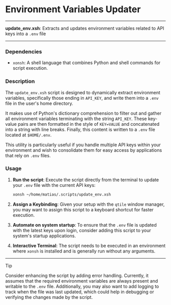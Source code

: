 # Environment Variables Updater

---

**update_env.xsh**: Extracts and updates environment variables related to API keys into a `.env` file

---

### Dependencies

- `xonsh`: A shell language that combines Python and shell commands for script execution.

### Description

The `update_env.xsh` script is designed to dynamically extract environment variables, specifically those ending in `API_KEY`, and write them into a `.env` file in the user's home directory. 

It makes use of Python's dictionary comprehension to filter out and gather all environment variables terminating with the string `API_KEY`. These key-value pairs are then formatted in the style of `KEY=VALUE` and concatenated into a string with line breaks. Finally, this content is written to a `.env` file located at `$HOME/.env`.

This utility is particularly useful if you handle multiple API keys within your environment and wish to consolidate them for easy access by applications that rely on `.env` files.

### Usage

1. **Run the script**: Execute the script directly from the terminal to update your `.env` file with the current API keys:

   ```bash
   xonsh ~/home/matias/.scripts/update_env.xsh
   ```

2. **Assign a Keybinding**: Given your setup with the `qtile` window manager, you may want to assign this script to a keyboard shortcut for faster execution.

3. **Automate on system startup**: To ensure that the `.env` file is updated with the latest keys upon login, consider adding this script to your system's startup applications.

4. **Interactive Terminal**: The script needs to be executed in an environment where `xonsh` is installed and is generally run without any arguments.

---

> [!TIP]
> Consider enhancing the script by adding error handling. Currently, it assumes that the required environment variables are always present and writable to the `.env` file. Additionally, you may also want to add logging to track when the file was last updated, which could help in debugging or verifying the changes made by the script.